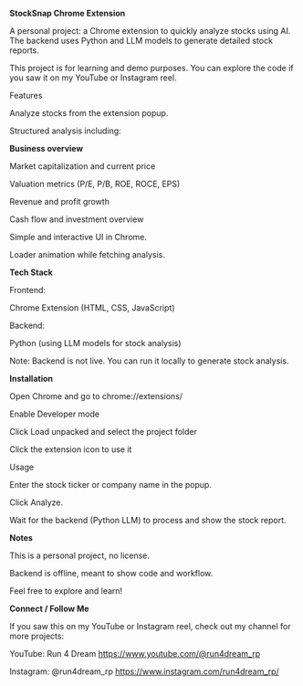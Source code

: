 **StockSnap Chrome Extension**

A personal project: a Chrome extension to quickly analyze stocks using AI. The backend uses Python and LLM models to generate detailed stock reports.

This project is for learning and demo purposes. You can explore the code if you saw it on my YouTube or Instagram reel.

Features

Analyze stocks from the extension popup.

Structured analysis including:

**Business overview**

Market capitalization and current price

Valuation metrics (P/E, P/B, ROE, ROCE, EPS)

Revenue and profit growth

Cash flow and investment overview

Simple and interactive UI in Chrome.

Loader animation while fetching analysis.

**Tech Stack**

Frontend:

Chrome Extension (HTML, CSS, JavaScript)

Backend:

Python (using LLM models for stock analysis)

Note: Backend is not live. You can run it locally to generate stock analysis.

**Installation**

Open Chrome and go to chrome://extensions/

Enable Developer mode

Click Load unpacked and select the project folder

Click the extension icon to use it

Usage

Enter the stock ticker or company name in the popup.

Click Analyze.

Wait for the backend (Python LLM) to process and show the stock report.

**Notes**

This is a personal project, no license.

Backend is offline, meant to show code and workflow.

Feel free to explore and learn!

**Connect / Follow Me**

If you saw this on my YouTube or Instagram reel, check out my channel for more projects:

YouTube: Run 4 Dream https://www.youtube.com/@run4dream_rp

Instagram: @run4dream_rp https://www.instagram.com/run4dream_rp/
